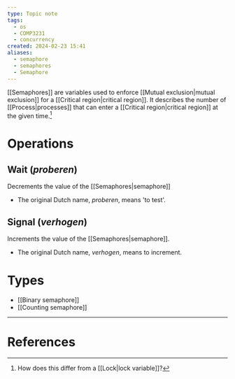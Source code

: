 ```yaml
---
type: Topic note
tags:
  - os
  - COMP3231
  - concurrency
created: 2024-02-23 15:41
aliases:
  - semaphore
  - semaphores
  - Semaphore
---
```

[[Semaphores]] are variables used to enforce [[Mutual exclusion|mutual exclusion]] for a [[Critical region|critical region]]. It describes the number of [[Process|processes]] that can enter a [[Critical region|critical region]] at the given time.[^1]

# Operations
## Wait (*proberen*)

Decrements the value of the [[Semaphores|semaphore]]

- The original Dutch name, *proberen*, means 'to test'.

## Signal (*verhogen*)

Increments the value of the [[Semaphores|semaphore]].

- The original Dutch name, *verhogen*, means to increment.

# Types

- [[Binary semaphore]]
- [[Counting semaphore]]

---
# References

[^1]: How does this differ from a [[Lock|lock variable]]?
